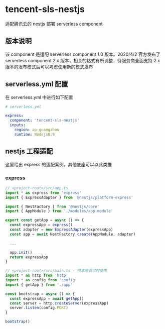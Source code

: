 # tencent-sls-nestjs
适配腾讯云的 nestjs 部署 serverless component

## 版本说明
该 component 是适配 serverless component 1.0 版本。2020/4/2 官方发布了 serverless component 2.x 版本，相关的格式有所调整，待服务商全面支持 2.x 版本的发布模式后可以考虑使用新的模式发布

## serverless.yml 配置
在 serverless.yml 中进行如下配置

```yml
# serverless.yml

express:
  component: 'tencent-sls-nestjs'
  inputs:
    region: ap-guangzhou
    runtime: Nodejs8.9
```

## nestjs 工程适配
这里给出 express 的适配案例，其他底座可以以此类推
### express
```ts
// <project-root>/src/app.ts
import * as express from 'express'
import { ExpressAdapter } from '@nestjs/platform-express'

import { NestFactory } from '@nestjs/core'
import { AppModule } from './modules/app.module'

export const getApp = async () => {
  const expressApp = express()
  const adapter = new ExpressAdapter(expressApp)
  const app = await NestFactory.create(AppModule, adapter)

  ...

  app.init()
  return expressApp
}
```

```ts
// <project-root>/src/main.ts - 供本地调试时使用
import * as http from 'http'
import * as config from 'config'
import { getApp } from './app'

const bootstrap = async () => {
  const expressApp = await getApp()
  const server = http.createServer(expressApp)
  server.listen(config.PORT)
}

bootstrap()
```
